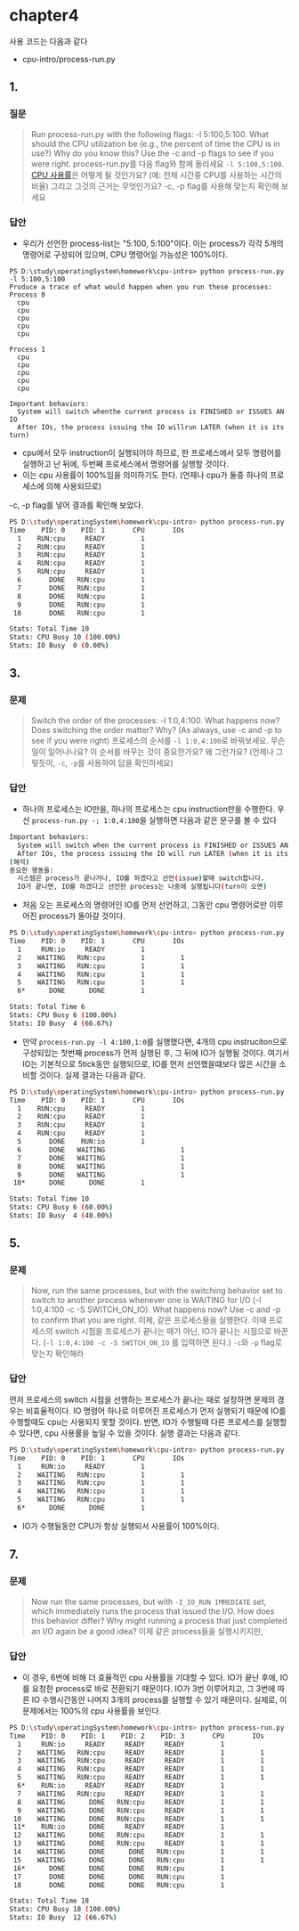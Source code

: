 # chapter4
사용 코드는 다음과 같다
* cpu-intro/process-run.py
## 1.
### 질문
> Run process-run.py with the following flags: -l 5:100,5:100. What should the CPU utilization be (e.g., the percent of time the CPU is in use?) Why do you know this? Use the -c and -p flags to see if you were right.
> process-run.py를 다음 flag와 함께 돌리세요 `-l 5:100,5:100`. [CPU 사용률](https://ko.wikipedia.org/wiki/CPU_%ED%83%80%EC%9E%84)은 어떻게 될 것인가요? (예: 전체 시간중 CPU를 사용하는 시간의 비율) 그리고 그것의 근거는 무엇인가요? -c, -p flag를 사용해 맞는지 확인해 보세요
### 답안
* 우리가 선언한 process-list는 "5:100, 5:100"이다. 이는 process가 각각 5개의 명령어로 구성되어 있으며, CPU 명령어일 가능성은 100%이다.
```
PS D:\study\operatingSystem\homework\cpu-intro> python process-run.py -l 5:100,5:100 
Produce a trace of what would happen when you run these processes:
Process 0
  cpu
  cpu
  cpu
  cpu
  cpu

Process 1
  cpu
  cpu
  cpu
  cpu
  cpu

Important behaviors:
  System will switch whenthe current process is FINISHED or ISSUES AN IO
  After IOs, the process issuing the IO willrun LATER (when it is its turn)
```
* cpu에서 모두 instruction이 실행되어야 하므로, 한 프로세스에서 모두 명령어를 실행하고 난 뒤에, 두번째 프로세스에서 명령어를 실행할 것이다.
* 이는 cpu 사용률이 100%임을 의미하기도 한다. (언제나 cpu가 둘중 하나의 프로세스에 의해 사용되므로)

-c, -p flag를 넣어 결과를 확인해 보았다.
```bash
PS D:\study\operatingSystem\homework\cpu-intro> python process-run.py -l 5:100,5:100 -c -p
Time    PID: 0    PID: 1       CPU       IOs
  1    RUN:cpu     READY         1
  2    RUN:cpu     READY         1
  3    RUN:cpu     READY         1
  4    RUN:cpu     READY         1
  5    RUN:cpu     READY         1
  6       DONE   RUN:cpu         1
  7       DONE   RUN:cpu         1
  8       DONE   RUN:cpu         1
  9       DONE   RUN:cpu         1
 10       DONE   RUN:cpu         1

Stats: Total Time 10
Stats: CPU Busy 10 (100.00%)
Stats: IO Busy  0 (0.00%)
```

## 3.
### 문제
> Switch the order of the processes: -l 1:0,4:100. What happens now? Does switching the order matter? Why? (As always, use -c and -p to see if you were right)
> 프로세스의 순서를 `-l 1:0,4:100`로 바꿔보세요. 무슨일이 일어나나요? 이 순서를 바꾸는 것이 중요한가요? 왜 그런가요? (언제나 그렇듯이, `-c`, `-p`를 사용하여 답을 확인하세요)

### 답안
* 하나의 프로세스는 IO만을, 하나의 프로세스는 cpu instruction만을 수행한다. 우선 `process-run.py -; 1:0,4:100`을 실행하면 다음과 같은 문구를 볼 수 있다
```bash
Important behaviors:
  System will switch when the current process is FINISHED or ISSUES AN IO
  After IOs, the process issuing the IO will run LATER (when it is its turn)
(해석)
중요한 행동들:
  시스템은 process가 끝나거나, IO를 하겠다고 선언(issue)할때 switch합니다.
  IO가 끝나면, IO를 하겠다고 선언한 process는 나중에 실행됩니다(turn이 오면)
```
* 처음 오는 프로세스의 명령어인 IO를 먼저 선언하고, 그동안 cpu 명령어로만 이루어진 process가 돌아갈 것이다. 

```bash
PS D:\study\operatingSystem\homework\cpu-intro> python process-run.py -l 1:0,4:100 -c -p
Time    PID: 0    PID: 1       CPU       IOs
  1     RUN:io     READY         1
  2    WAITING   RUN:cpu         1         1
  3    WAITING   RUN:cpu         1         1
  4    WAITING   RUN:cpu         1         1
  5    WAITING   RUN:cpu         1         1
  6*      DONE      DONE         1

Stats: Total Time 6
Stats: CPU Busy 6 (100.00%)
Stats: IO Busy  4 (66.67%)
```
* 만약 `process-run.py -l 4:100,1:0`를 실행했다면, 4개의 cpu instruciton으로 구성되있는 첫번째 process가 먼저 실행된 후, 그 뒤에 IO가 실행될 것이다. 여기서 IO는 기본적으로 5tick동안 실행되므로, IO를 먼저 선언했을떄보다 많은 시간을 소비할 것이다. 실제 결과는 다음과 같다.

```bash
PS D:\study\operatingSystem\homework\cpu-intro> python process-run.py -l 4:100,1:0 -c -p
Time    PID: 0    PID: 1       CPU       IOs
  1    RUN:cpu     READY         1
  2    RUN:cpu     READY         1
  3    RUN:cpu     READY         1
  4    RUN:cpu     READY         1
  5       DONE    RUN:io         1
  6       DONE   WAITING                   1
  7       DONE   WAITING                   1
  8       DONE   WAITING                   1
  9       DONE   WAITING                   1
 10*      DONE      DONE         1

Stats: Total Time 10
Stats: CPU Busy 6 (60.00%)
Stats: IO Busy  4 (40.00%)
```

## 5.
### 문제
> Now, run the same processes, but with the switching behavior set to switch to another process whenever one is WAITING for I/O (-l 1:0,4:100 -c -S SWITCH_ON_IO). What happens now? Use -c and -p to confirm that you are right.
> 이제, 같은 프로세스들을 실행한다. 이때 프로세스의 switch 시점을 프로세스가 끝나는 때가 아닌, IO가 끝나는 시점으로 바꾼다. (`-l 1:0,4:100 -c -S SWITCH_ON_IO` 를 입력하면 된다.) `-c`와 `-p` flag로 맞는지 확인해라
### 답안
먼저 프로세스의 switch 시점을 선행하는 프로세스가 끝나는 때로 설정하면 문제의 경우는 비효율적이다. IO 명령어 하나로 이루어진 프로세스가 먼저 실행되기 때문에 IO를 수행할때도 cpu는 사용되지 못할 것이다. 반면, IO가 수행될때 다른 프로세스를 실행할 수 있다면, cpu 사용률을 높일 수 있을 것이다. 실행 결과는 다음과 같다.
```bash
PS D:\study\operatingSystem\homework\cpu-intro> python process-run.py -l 1:0,4:100 -c -S SWITCH_ON_IO
Time    PID: 0    PID: 1       CPU       IOs
  1     RUN:io     READY         1
  2    WAITING   RUN:cpu         1         1
  3    WAITING   RUN:cpu         1         1
  4    WAITING   RUN:cpu         1         1
  5    WAITING   RUN:cpu         1         1
  6*      DONE      DONE         1
```
* IO가 수행될동안 CPU가 항상 실행되서 사용률이 100%이다.

## 7.
### 문제
> Now run the same processes, but with `-I_IO_RUN IMMEDIATE` set, which immediately runs the process that issued the I/O. How does this behavior differ? Why might running a process that just completed an I/O again be a good idea?
> 이제 같은 process들을 실행시키지만, 
### 답안
* 이 경우, 6번에 비해 더 효율적인 cpu 사용률을 기대할 수 있다. IO가 끝난 후에, IO를 요청한 process로 바로 전환되기 때문이다. IO가 3번 이루어지고, 그 3번에 따른 IO 수행시간동안 나머지 3개의 process를 실행할 수 있기 때문이다. 실제로, 이 문제에서는 100%의 cpu 사용률을 보인다.
```bash
PS D:\study\operatingSystem\homework\cpu-intro> python process-run.py -l 3:0,5:100,5:100,5:100 -S SWITCH_ON_IO -I IO_RUN_IMMEDIATE -c -p
Time    PID: 0    PID: 1    PID: 2    PID: 3       CPU       IOs
  1     RUN:io     READY     READY     READY         1
  2    WAITING   RUN:cpu     READY     READY         1         1
  3    WAITING   RUN:cpu     READY     READY         1         1
  4    WAITING   RUN:cpu     READY     READY         1         1
  5    WAITING   RUN:cpu     READY     READY         1         1
  6*    RUN:io     READY     READY     READY         1
  7    WAITING   RUN:cpu     READY     READY         1         1
  8    WAITING      DONE   RUN:cpu     READY         1         1
  9    WAITING      DONE   RUN:cpu     READY         1         1
 10    WAITING      DONE   RUN:cpu     READY         1         1
 11*    RUN:io      DONE     READY     READY         1
 12    WAITING      DONE   RUN:cpu     READY         1         1
 13    WAITING      DONE   RUN:cpu     READY         1         1
 14    WAITING      DONE      DONE   RUN:cpu         1         1
 15    WAITING      DONE      DONE   RUN:cpu         1         1
 16*      DONE      DONE      DONE   RUN:cpu         1
 17       DONE      DONE      DONE   RUN:cpu         1
 18       DONE      DONE      DONE   RUN:cpu         1

Stats: Total Time 18
Stats: CPU Busy 18 (100.00%)
Stats: IO Busy  12 (66.67%)
```
